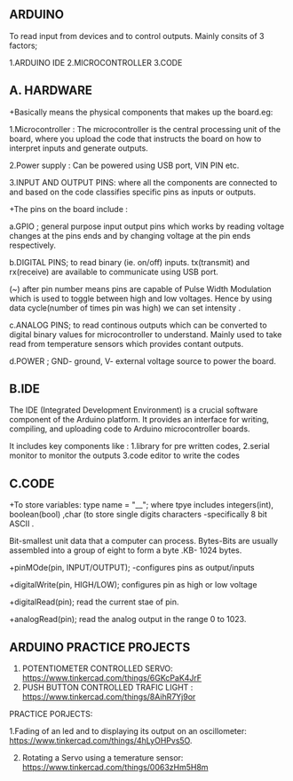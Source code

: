 **ARDUINO**
---

To read input from devices and to control outputs.
Mainly consits of 3 factors;

  1.ARDUINO IDE
  2.MICROCONTROLLER
  3.CODE

**A. HARDWARE**
---
+Basically means the physical components that makes up the board.eg: 

  1.Microcontroller : The microcontroller is the central processing unit of the board, where you upload the code that instructs the board on how to interpret inputs and generate outputs.
  
  2.Power supply : Can be powered using USB port, VIN PIN etc.
  
  3.INPUT AND OUTPUT PINS: where all the components are connected to and based on the code classifies specific pins as inputs or outputs.

+The pins on the board include :

 a.GPIO ; general purpose input output pins which works by reading voltage changes at the pins ends and by changing voltage at the pin ends respectively.
 
 b.DIGITAL PINS; to read binary (ie. on/off) inputs. tx(transmit) and rx(receive) are available to communicate using USB port.
 
   (~) after pin number means pins are capable of Pulse Width Modulation which is used to toggle between high and low voltages. Hence by using data cycle(number of times pin was high) we can set intensity .

 c.ANALOG PINS; to read continous outputs which can be converted to digital binary values for microcontroller to understand. Mainly used to take read from temperature sensors which provides contant outputs.

 d.POWER ; GND- ground,  V- external voltage source to power the board.
 
   
 **B.IDE**
 ---

 The IDE (Integrated Development Environment) is a crucial software component of the Arduino platform. It provides an interface for writing, compiling, and uploading code to Arduino microcontroller boards.
 
 It includes key components like : 
  1.library for pre written codes, 
  2.serial monitor to monitor the outputs
  3.code editor to write the codes
  
**C.CODE**
---

 +To store variables: type name = "__"; where tpye includes integers(int), boolean(bool) ,char (to store single digits characters -specifically 8 bit ASCII .
 
 Bit-smallest unit data that a computer can process. Bytes-Bits are usually assembled into a group of eight to form a byte .KB- 1024 bytes.

 +pinMOde(pin, INPUT/OUTPUT); -configures pins as output/inputs

 +digitalWrite(pin, HIGH/LOW); configures pin as high or low voltage

 +digitalRead(pin); read the current stae of pin.

 +analogRead(pin); read the analog output in the range 0 to 1023.


 **ARDUINO PRACTICE PROJECTS**
 ---

 1. POTENTIOMETER CONTROLLED SERVO: https://www.tinkercad.com/things/6GKcPaK4JrF
 2. PUSH BUTTON CONTROLLED TRAFIC LIGHT : https://www.tinkercad.com/things/8AihR7Yj9or

 PRACTICE PORJECTS: 
 
  1.Fading of an led and to displaying its output on an oscillometer: https://www.tinkercad.com/things/4hLyOHPvs5O.
  
  2. Rotating a Servo using a temerature sensor: https://www.tinkercad.com/things/0063zHm5H8m





